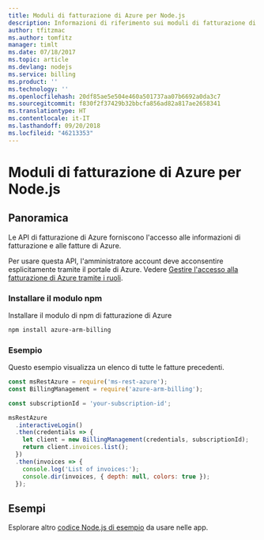 ```yaml
---
title: Moduli di fatturazione di Azure per Node.js
description: Informazioni di riferimento sui moduli di fatturazione di Azure per Node.js
author: tfitzmac
ms.author: tomfitz
manager: timlt
ms.date: 07/18/2017
ms.topic: article
ms.devlang: nodejs
ms.service: billing
ms.product: ''
ms.technology: ''
ms.openlocfilehash: 20df85ae5e504e460a501737aa07b6692a0da3c7
ms.sourcegitcommit: f830f2f37429b32bbcfa856ad82a817ae2658341
ms.translationtype: HT
ms.contentlocale: it-IT
ms.lasthandoff: 09/20/2018
ms.locfileid: "46213353"
---
```

# <a name="azure-billing-modules-for-nodejs"></a>Moduli di fatturazione di Azure per Node.js

## <a name="overview"></a>Panoramica
Le API di fatturazione di Azure forniscono l'accesso alle informazioni di fatturazione e alle fatture di Azure.

Per usare questa API, l'amministratore account deve acconsentire esplicitamente tramite il portale di Azure. Vedere [Gestire l'accesso alla fatturazione di Azure tramite i ruoli](https://docs.microsoft.com/azure/billing/billing-manage-access).

### <a name="install-the-npm-module"></a>Installare il modulo npm 

Installare il modulo di npm di fatturazione di Azure 

```bash
npm install azure-arm-billing
```
### <a name="example"></a>Esempio 
 
Questo esempio visualizza un elenco di tutte le fatture precedenti.
 
```javascript 
const msRestAzure = require('ms-rest-azure');
const BillingManagement = require('azure-arm-billing');

const subscriptionId = 'your-subscription-id';

msRestAzure
  .interactiveLogin()
  .then(credentials => {
    let client = new BillingManagement(credentials, subscriptionId);
    return client.invoices.list();
  })
  .then(invoices => {
    console.log('List of invoices:');
    console.dir(invoices, { depth: null, colors: true });
  });
``` 


## <a name="samples"></a>Esempi

Esplorare altro [codice Node.js di esempio](https://azure.microsoft.com/resources/samples/?platform=nodejs) da usare nelle app.
